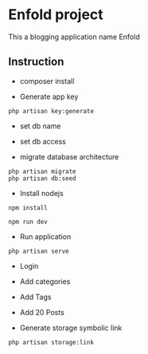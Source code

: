 
# Enfold project

This a blogging application name Enfold

## Instruction

- composer install

- Generate app key
```
php artisan key:generate
```

- set db name

- set db access

- migrate database architecture
```
php artisan migrate
php artisan db:seed
```

- Install nodejs
```
npm install

npm run dev

```

- Run application
```
php artisan serve
```

- Login

- Add categories

- Add Tags

- Add 20 Posts

- Generate storage symbolic link
```
php artisan storage:link
```